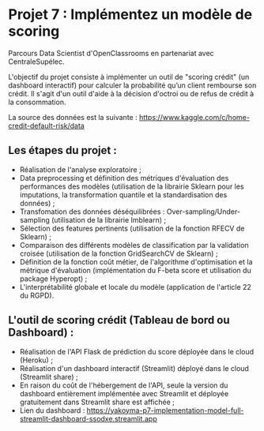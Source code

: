 # Projet 7 : Implémentez un modèle de scoring
Parcours Data Scientist d'OpenClassrooms en partenariat avec CentraleSupélec.

L'objectif du projet consiste à implémenter un outil de "scoring crédit" (un dashboard interactif) pour calculer la probabilité qu’un client rembourse son crédit.
Il s'agit d'un outil d'aide à la décision d'octroi ou de refus de crédit à la consommation.

La source des données est la suivante : https://www.kaggle.com/c/home-credit-default-risk/data


## Les étapes du projet :
- Réalisation de l'analyse exploratoire ;
- Data preprocessing et définition des métriques d'évaluation des performances des modèles (utilisation de la librairie Sklearn pour les imputations, la transformation quantile et la standardisation des données) ; 
- Transfomation des données déséquilibrées : Over-sampling/Under-sampling (utilisation de la librairie Imblearn) ;
- Sélection des features pertinents (utilisation de la fonction RFECV de Sklearn) ; 
- Comparaison des différents modèles de classification par la validation croisée (utilisation de la fonction GridSearchCV de Sklearn) ;
- Définition de la fonction coût métier, de l'algorithme d'optimisation et la métrique d'évaluation (implémentation du F-beta score et utilisation du package Hyperopt) ;
- L'interprétabilité globale et locale du modèle (application de l'article 22 du RGPD).


## L'outil de scoring crédit (Tableau de bord ou Dashboard) :
- Réalisation de l'API Flask de prédiction du score déployée dans le cloud (Heroku) ;
- Réalisation d'un dashboard interactif (Streamlit) déployé dans le cloud (Streamlit share) ;
- En raison du coût de l'hébergement de l'API, seule la version du dashboard entièrement implémentée avec Streamlit et déployée gratuitement dans Streamlit share est affichée ;
- Lien du dashboard : https://yakoyma-p7-implementation-model-full-streamlit-dashboard-ssodxe.streamlit.app
